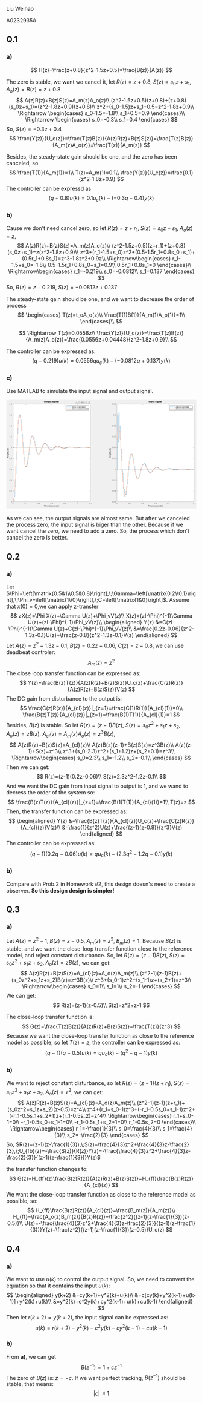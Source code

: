 Liu Weihao

A0232935A

## Q.1

### a)

$$
H(z)=\frac{z+0.8}{z^2-1.5z+0.5}=\frac{B(z)}{A(z)}
$$

The zero is stable, we want wo cancel it, let $R(z)=z+0.8,\;S(z)=s_0z+s_1,\;A_o(z)=B(z)=z+0.8$
$$
A(z)R(z)+B(z)S(z)=A_m(z)A_o(z)\\
(z^2-1.5z+0.5)(z+0.8)+(z+0.8)(s_0z+s_1)=(z^2-1.8z+0.9)(z+0.8)\\
z^2+(s_0-1.5)z+s_1+0.5=z^2-1.8z+0.9\\
\Rightarrow
\begin{cases}
s_0-1.5=-1.8\\
s_1+0.5=0.9
\end{cases}\\
\Rightarrow
\begin{cases}
s_0=-0.3\\
s_1=0.4
\end{cases}
$$
So, $S(z)=-0.3z+0.4$
$$
\frac{Y(z)}{U_c(z)}=\frac{T(z)B(z)}{A(z)R(z)+B(z)S(z)}=\frac{T(z)B(z)}{A_m(z)A_o(z)}=\frac{T(z)}{A_m(z)}
$$

Besides, the steady-state gain should be one, and the zero has been canceled, so
$$
\frac{T(1)}{A_m(1)}=1\\
T(z)=A_m(1)=0.1\\
\frac{Y(z)}{U_c(z)}=\frac{0.1}{z^2-1.8z+0.9}
$$
The controller can be expressd as
$$
(q+0.8)u(k)=0.1u_c(k)-(-0.3q+0.4)y(k)
$$

### b)

Cause we don't need cancel zero, so let $R(z)=z+r_1,\;S(z)=s_0z+s_1,\;A_o(z)=z$,
$$
A(z)R(z)+B(z)S(z)=A_m(z)A_o(z)\\
(z^2-1.5z+0.5)(z+r_1)+(z+0.8)(s_0z+s_1)=z(z^2-1.8z+0.9)\\
z^3+(r_1-1.5+s_0)z^2+(0.5-1.5r_1+0.8s_0+s_1)+(0.5r_1+0.8s_1)=z^3-1.8z^2+0.9z\\
\Rightarrow\begin{cases}
r_1-1.5+s_0=-1.8\\
0.5-1.5r_1+0.8s_0+s_1=0.9\\
0.5r_1+0.8s_1=0
\end{cases}\\
\Rightarrow\begin{cases}
r_1=-0.219\\
s_0=-0.0812\\
s_1=0.137
\end{cases}
$$
So, $R(z)=z-0.219,\;S(z)=-0.0812z+0.137$

The steady-state gain should be one, and we want to decrease the order of process
$$
\begin{cases}
T(z)=t_oA_o(z)\\
\frac{T(1)B(1)}{A_m(1)A_o(1)}=1\\
\end{cases}\\
$$

$$
\Rightarrow T(z)=0.0556z\\
\frac{Y(z)}{U_c(z)}=\frac{T(z)B(z)}{A_m(z)A_o(z)}=\frac{0.0556z+0.04448}{z^2-1.8z+0.9}\\
$$

The controller can be expressed as:
$$
(q-0.219)u(k)=0.0556qu_c(k)-(-0.0812q+0.137)y(k)
$$

### c)

Use MATLAB to simulate the input signal and output signal.

![Q1-plot](./Q1-plot.png)

As we can see, the output signals are almost same. But  after we canceled the process zero, the input signal is biger than the other. Because if we want cancel the zero, we need to add a zero. So, the process which don't cancel the zero is better.

<div STYLE="page-break-after: always;"></div>

## Q.2

### a)

Let $\Phi=\left[\matrix{0.5&1\\0.5&0.8}\right],\;\Gamma=\left[\matrix{0.2\\0.1}\right],\;\Phi_v=\left[\matrix{1\\0}\right],\;C=\left[\matrix{1&0}\right]$. Assume that  $x(0)=0$,we can apply z-transfer
$$
zX(z)=\Phi X(z)+\Gamma U(z)+\Phi_vV(z)\\
X(z)=(zI-\Phi)^{-1}\Gamma U(z)+(zI-\Phi)^{-1}\Phi_vV(z)\\
\begin{aligned}
Y(z) &=C(zI-\Phi)^{-1}\Gamma U(z)+C(zI-\Phi)^{-1}\Phi_vV(z)\\
&=\frac{0.2z-0.06}{z^2-1.3z-0.1}U(z)+\frac{z-0.8}{z^2-1.3z-0.1}V(z)
\end{aligned}
$$
Let $A(z)=z^2-1.3z-0.1,\;B(z)=0.2z-0.06,\;C(z)=z-0.8$, we can use deadbeat controler:
$$
A_m(z)=z^2
$$
The close loop transfer function can be expressed as:
$$
Y(z)=\frac{B(z)T(z)}{A(z)R(z)+B(z)S(z)}U_c(z)+\frac{C(z)R(z)}{A(z)R(z)+B(z)S(z)}V(z)
$$
The DC gain from disturbance to the output is:
$$
\frac{C(z)R(z)}{A_{cl}(z)}|_{z=1}=\frac{C(1)R(1)}{A_{cl}(1)}=0\\
\frac{B(z)T(z)}{A_{cl}(z)}|_{z=1}=\frac{B(1)T(1)}{A_{cl}(1)}=1
$$
Besides,  $B(z)$ is stable. So let $R(z)=(z-1)B(z)$, $S(z)=s_0z^2+s_1z+s_2$, $A_o(z)=zB(z)$, $A_{cl}(z)=A_m(z)A_o(z)=z^3B(z)$,
$$
A(z)R(z)+B(z)S(z)=A_{cl}(z)\\
A(z)B(z)(z-1)+B(z)S(z)=z^3B(z)\\
A(z)(z-1)+S(z)=z^3\\
z^3+(s_0-2.3)z^2+(s_1+1.2)z+(s_2+0.1)=z^3\\
\Rightarrow\begin{cases}
s_0=2.3\\
s_1=-1.2\\
s_2=-0.1\\
\end{cases}
$$
Then we can get:
$$
R(z)=(z-1)(0.2z-0.06)\\
S(z)=2.3z^2-1.2z-0.1\\
$$
And we want the DC gain from input signal to output is 1, and we wand to decress the order of the system so:
$$
\frac{B(z)T(z)}{A_{cl}(z)}|_{z=1}=\frac{B(1)T(1)}{A_{cl}(1)}=1\\
T(z)=z
$$
Then, the transfer function can be expressed as:
$$
\begin{aligned}
Y(z) &=\frac{B(z)T(z)}{A_{cl}(z)}U_c(z)+\frac{C(z)R(z)}{A_{cl}(z)}V(z)\\
&=\frac{1}{z^2}U(z)+\frac{(z-1)(z-0.8)}{z^3}V(z)
\end{aligned}
$$
The controller can be expressed as:
$$
(q-1)(0.2q-0.06)u(k)=qu_c(k)-(2.3q^2-1.2q-0.1)y(k)
$$

### b)

Compare with Prob.2 in Homework #2, this design doesn's need to create a observer. **So this design design is simpler!**

<div STYLE="page-break-after: always;"></div>

## Q.3

### a)

Let $A(z)=z^2-1,\; B(z)=z-0.5,\; A_m(z)=z^2,\; B_m(z)=1$. Because $B(z)$ is stable, and we want the close-loop transfer function close to the reference model, and reject constant disturbance. So, let $R(z)=(z-1)B(z),\;S(z)=s_0z^2+s_1z+s_2,\;A_o(z)=zB(z)$, we can get:
$$
A(z)R(z)+B(z)S(z)=A_{cl}(z)=A_o(z)A_m(z)\\
(z^2-1)(z-1)B(z)+(s_0z^2+s_1z+s_2)B(z)=z^3B(z)\\
z^3+(s_0-1)z^2+(s_1-1)z+(s_2+1)=z^3\\
\Rightarrow\begin{cases}
s_0=1\\
s_1=1\\
s_2=-1
\end{cases}
$$
We can get:
$$
R(z)=(z-1)(z-0.5)\\
S(z)=z^2+z-1
$$


The close-loop transfer function is:
$$
G(z)=\frac{T(z)B(z)}{A(z)R(z)+B(z)S(z)}=\frac{T(z)}{z^3}
$$
Because we want the close-loop transfer function as close to the reference model as possible, so let $T(z)=z$, the controller can be expressed as:
$$
(q-1)(q-0.5)u(k)=qu_c(k)-(q^2+q-1)y(k)
$$

### b)

We want to reject constant disturbance, so let $R(z)=(z-1)(z+r_1),\;S(z)=s_0z^2+s_1z+s_2,\; A_o(z)=z^2$, we can get:
$$
A(z)R(z)+B(z)S(z)=A_{cl}(z)=A_o(z)A_m(z)\\
(z^2-1)(z-1)(z+r_1)+(s_0z^2+s_1z+s_2)(z-0.5)=z^4\\
z^4+(r_1+s_0-1)z^3+(-r_1-0.5s_0+s_1-1)z^2+(-r_1-0.5s_1+s_2+1)z+(r_1-0.5s_2)=z^4\\
\Rightarrow\begin{cases}
r_1+s_0-1=0\\
-r_1-0.5s_0+s_1-1=0\\
-r_1-0.5s_1+s_2+1=0\\
r_1-0.5s_2=0
\end{cases}\\
\Rightarrow\begin{cases}
r_1=-\frac{1}{3}\\
s_0=\frac{4}{3}\\
s_1=\frac{4}{3}\\
s_2=-\frac{2}{3}
\end{cases}
$$
So, $R(z)=(z-1)(z-\frac{1}{3}),\;S(z)=\frac{4}{3}z^2+\frac{4}{3}z-\frac{2}{3},\;U_{fb}(z)=-\frac{S(z)}{R(z)}Y(z)=-\frac{\frac{4}{3}z^2+\frac{4}{3}z-\frac{2}{3}}{(z-1)(z-\frac{1}{3})}Y(z)$

the transfer function changes to:
$$
G(z)=H_{ff}(z)\frac{B(z)R(z)}{A(z)R(z)+B(z)S(z)}=H_{ff}\frac{B(z)R(z)}{A_{cl}(z)}
$$
We want the close-loop transfer function as close to the reference model as possible, so:
$$
H_{ff}\frac{B(z)R(z)}{A_{cl}(z)}=\frac{B_m(z)}{A_m(z)}\\
H_{ff}=\frac{A_o(z)B_m(z)}{B(z)R(z)}=\frac{z^2}{(z-1)(z-\frac{1}{3})(z-0.5)}\\
U(z)=-\frac{\frac{4}{3}z^2+\frac{4}{3}z-\frac{2}{3}}{(z-1)(z-\frac{1}{3})}Y(z)+\frac{z^2}{(z-1)(z-\frac{1}{3})(z-0.5)}U_c(z)
$$

<div STYLE="page-break-after: always;"></div>

## Q.4

### a)

We want to use $u(k)$ to control the output signal. So, we need to convert the equation so that it contains the input $u(k)$:
$$
\begin{aligned}
y(k+2) &=cy(k+1)+y^2(k)+u(k)\\
&=c[cy(k)+y^2(k-1)+u(k-1)]+y^2(k)+u(k)\\
&=y^2(k)+c^2y(k)+cy^2(k-1)+u(k)+cu(k-1)
\end{aligned}
$$
Then let $r(k+2)=y(k+2)$, the input signal can be expressed as:
$$
u(k)=r(k+2)-y^2(k)-c^2y(k)-cy^2(k-1)-cu(k-1)
$$

### b)

From **a)**, we can get
$$
B(z^{-1})=1+cz^{-1}
$$
The zero of $B(z)$ is: $z=-c$. If we want perfect tracking, $B(z^{-1})$ should be stable, that means:
$$
|c|\leqslant1
$$

